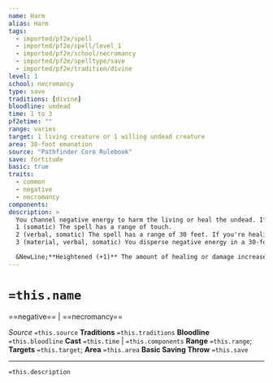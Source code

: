 ```yaml
---
name: Harm
alias: Harm
tags:
  - imported/pf2e/spell
  - imported/pf2e/spell/level_1
  - imported/pf2e/school/necromancy
  - imported/pf2e/spelltype/save
  - imported/pf2e/tradition/divine
level: 1
school: necromancy
type: save
traditions: [divine]
bloodline: undead
time: 1 to 3
pf2etime: ""
range: varies
target: 1 living creature or 1 willing undead creature
area: 30-foot emanation
source: "Pathfinder Core Rulebook"
save: fortitude
basic: true
traits:
  - common
  - negative
  - necromancy
components:
description: >
  You channel negative energy to harm the living or heal the undead. If the target is a living creature, you deal 1d8 negative damage to it, and it gets a basic Fortitude save. If the target is a willing undead creature, you restore that amount of Hit Points. The number of actions you spend when Casting this Spell determines its targets, range, area, and other parameters.
  1 (somatic) The spell has a range of touch.
  2 (verbal, somatic) The spell has a range of 30 feet. If you're healing an undead creature, increase the Hit Points restored by 8.
  3 (material, verbal, somatic) You disperse negative energy in a 30-foot emanation. This targets all living and undead creatures in the area.

  &NewLine;**Heightened (+1)** The amount of healing or damage increases by 1d8, and the extra healing for the 2-action version increases by 8.
---
```

# `=this.name`
==negative== | ==necromancy==

*Source* `=this.source`
**Traditions** `=this.traditions`
**Bloodline** `=this.bloodline`
**Cast** `=this.time` | `=this.components`
**Range** `=this.range`; **Targets** `=this.target`; **Area** `=this.area`
**Basic Saving Throw** `=this.save`

***
`=this.description`